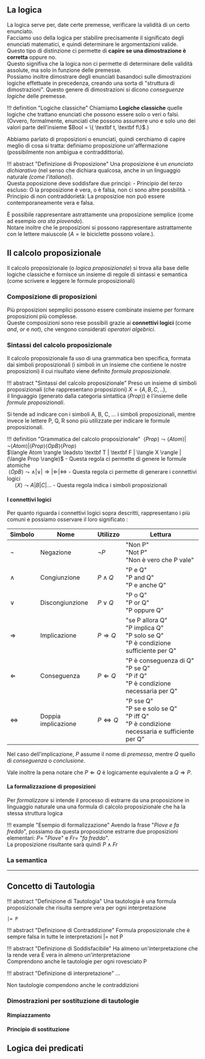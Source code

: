 ## La logica
La logica serve per, date certe premesse, verificare la validità di un certo enunciato.  
Facciamo uso della logica per stabilire precisamente il significato degli enunciati matematici, e quindi determinare le argomentazioni valide.  
Questo tipo di distinzione ci permette di **capire se una dimostrazione è corretta** oppure no.  
Questo signifiva che la logica non ci permette di determinare delle validità assolute, ma solo in funzione delle premesse.  
Possiamo inoltre dimostrare degli enunciati basandoci sulle dimostrazioni logiche effettuate in precedenza, creando una sorta di "struttura di dimostrazioni". Questo genere di dimostrazioni si dicono _conseguenze logiche_ delle premesse.  

!!! definition "Logiche classiche"
    Chiamiamo **Logiche classiche** quelle logiche che trattano enunciati che possono essere solo o veri o falsi.  
    (Ovvero, formalmente, enunciati che possono assumere uno e solo uno dei valori parte dell'insieme $Bool = \{ \textbf t, \textbf f\}$.)

Abbiamo parlato di proposizioni o enunciati, quindi cerchiamo di capire meglio di cosa si tratta: definiamo proposizione un'affermazione (possibilmente non ambigua e contraddittoria).

!!! abstract "Definizione di Proposizione"
    Una proposizione è un _enunciato dichiarativo_ (nel senso che dichiara qualcosa, anche in un linguaggio naturale _(come l'italiano)_).  
    Questa poposizione deve soddisfare due principi:
    - Principio del terzo escluso: O la proposizione è vera, o è falsa, non ci sono altre possbilità.
    - Principio di non contraddorietà: La proposizioe non può essere contemporaneamente vera e falsa.  

È possibile rappresentare astrattamente una proposizione semplice (come ad esempio _ora sta piovendo_).  
Notare inoltre che le proposizioni si possono rappresentare astrattamente con le lettere maiuscole ($A = \text{le biciclette possono volare.}$).  

## Il calcolo proposizionale
Il calcolo proposizionale (o _logica proposizionale_) si trova alla base delle logiche classiche e fornisce un insieme di regole di sintassi e semantica (come scrivere e leggere le formule proposizionali) 

### Composizione di proposizioni
Più proposizioni sepmplici possono essere combinate insieme per formare proposizioni più complesse.  
Queste composizioni sono rese possibili grazie ai **connettivi logici** (come _and_, _or_ e _not_), che vengono considerati _operatori algebrici_.  

### Sintassi del calcolo proposizionale

Il calcolo proposizionale fa uso di una grammatica ben specifica, formata dai simboli proposizionali (i simboli in un insieme che contiene le nostre proposizioni) il cui risultato viene definito _formula proposizionale_.

!!! abstract "Sintassi del calcolo proposizionale"
    Preso un insieme di simboli proposizionali (che rappresentano proposizioni) $X = \{A,B,C,..\}$,  
    il linguaggio (generato dalla categoria sintattica $\langle Prop \rangle$) è l'insieme delle _formule proposizionali_.  

Si tende ad indicare con i simboli A, B, C, ... i simboli proposizionali, mentre invece le lettere P, Q, R sono più utilizzate per indicare le formule proposizionali.  

!!! definition "Grammatica del calcolo proposizionale"
    $\: \langle Prop \rangle \leadsto \langle Atom \rangle | \neg \langle Atom \rangle | \langle Prop \rangle \langle OpB \rangle \langle Prop \rangle$  
    $\langle Atom \rangle \leadsto \textbf T | \textbf F | \langle X \rangle | (\langle Prop \rangle)$ - Questa regola ci permette di genere le formule atomiche  
    $\ \langle OpB \rangle \leadsto \land | \lor | \Rightarrow | \Leftarrow | \Leftrightarrow$ - Questa regola ci permette di generare i connettivi logici  
    $\quad \: \langle X \rangle \leadsto A | B | C | \dots$ - Questa regola indica i simboli proposizionali  

#### I connettivi logici

Per quanto riguarda i connettivi logici sopra descritti, rappresentano i più comuni e possiamo osservare il loro significato :  

| Simbolo             | Nome                | Utilizzo | Lettura |
|---------------------|---------------------|----------|----------|
| $\neg$              | Negazione           | $\neg P$ | "Non P"<br/> "Not P"<br/> "Non è vero che P vale" |
| $\land$             | Congiunzione        | $P \land Q$ | "P e Q"<br/> "P and Q"<br/> "P e anche Q"|
| $\lor$              | Discongiunzione     | $P \lor Q$ | "P o Q"<br/> "P or Q"<br/> "P oppure Q" |
| $\Rightarrow$       | Implicazione        | $P \Rightarrow Q$ | "se P allora Q"<br/> "P implica Q"<br/> "P solo se Q"<br/> "P è condizione sufficiente per Q"|
| $\Leftarrow$        | Conseguenza         | $P \Leftarrow Q$ | "P è conseguenza di Q"<br/> "P se Q"<br/> "P if Q"<br/> "P è condizione necessaria per Q" |
| $\Leftrightarrow$   | Doppia implicazione | $P \Leftrightarrow Q$ | "P sse Q"<br/> "P se e solo se Q"<br/> "P iff Q"<br/> "P è condizione necessaria e sufficiente per Q" | 

Nel caso dell'implicazione, $P$ assume il nome di _premessa_, mentre $Q$ quello di _conseguenza_ o _conclusione_.  

Vale inoltre la pena notare che $P \Leftarrow Q$ è logicamente equivalente a $Q \Rightarrow P$.

#### La formalizzazione di proposizioni
Per _formalizzare_ si intende il processo di estrarre da una proposizione in linguaggio naturale una una formula di calcolo proposizionale che ha la stessa struttura logica

!!! example "Esempio di formalizzazione"
    Avendo la frase "_Piove e fa freddo_", possiamo da questa proposizione estrarre due proposizioni elementari: $P=$ "_Piove_" e $Fr=$ "_fa freddo_".  
    La proposizione risultante sarà quindi $P \land Fr$

### La semantica 

---

## Concetto di Tautologia

!!! abstract "Definizione di Tautologia"
    Una tautologia è una formula proposizionale che risulta sempre vera per ogni interpretazione

    |= P

!!! abstract "Definizione di Contraddizione"
    Formula proposizionale che è sempre falsa in tutte le interpretazioni
    |= not P

!!! abstract "Definizione di Soddisfacibile"
    Ha almeno un'interpretazione che la rende vera
    È vera in almeno un'interpretazione  
    Comprendono anche le tautologie
    per ogni rovesciato P

!!! abstract "Definizione di interpretazione"
    ...


Non tautologie compendono anche le contraddizioni

### Dimostrazioni per sostituzione di tautologie
#### Rimpiazzamento

#### Principio di sostituzione
#### 


## Logica dei predicati